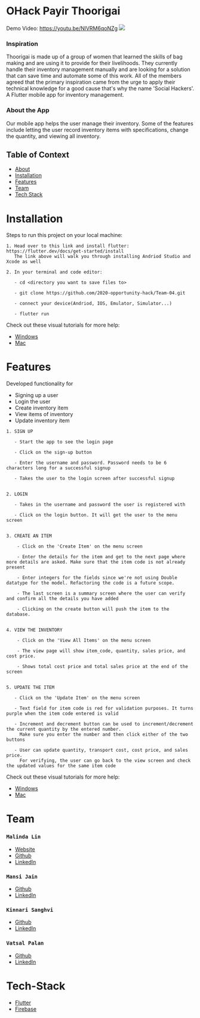 # OHack Payir Thoorigai

Demo Video:
https://youtu.be/NlVRM6qoNZg 
[![](http://img.youtube.com/vi/NlVRM6qoNZg/0.jpg)](http://www.youtube.com/watch?v=NlVRM6qoNZg "")

### Inspiration
Thoorigai is made up of a group of women that learned the skills of bag making and are using it to provide for their livelihoods. They currently handle their inventory management manually and are looking for a solution that can save time and automate some of this work. All of the members agreed that the primary inspiration came from the urge to apply their technical knowledge for a good cause that's why the name 'Social Hackers'. 
A Flutter mobile app for inventory management.

### About the App
Our mobile app helps the user manage their inventory. Some of the features include letting the user record inventory items with specifications, change the quantity, and viewing all inventory.

## Table of Context
- [About](#OHack-Payir-Thoorigai) 
- [Installation](#Installation) 
- [Features](#Features)
- [Team](#Team) 
- [Tech Stack](#Tech-Stack) 


# Installation
Steps to run this project on your local machine:

```
1. Head over to this link and install flutter: https://flutter.dev/docs/get-started/install
   The link above will walk you through installing Andriod Studio and Xcode as well

2. In your terminal and code editor: 

   - cd <directory you want to save files to>
   
   - git clone https://github.com/2020-opportunity-hack/Team-04.git

   - connect your device(Andriod, IOS, Emulator, Simulator...)

   - flutter run
```
Check out these visual tutorials for more help: 
 - [Windows](https://www.youtube.com/watch?v=Z2ugnpCQuyw)
 - [Mac](https://www.youtube.com/watch?v=hL7pkX1Pfko)
 

# Features
Developed functionality for 
- Signing up a user
- Login the user
- Create inventory item
- View items of inventory
- Update inventory item

```
1. SIGN UP

   - Start the app to see the login page
   
   - Click on the sign-up button
   
   - Enter the username and password. Password needs to be 6 characters long for a successful signup
   
   - Takes the user to the login screen after successful signup
   
   
2. LOGIN 

   - Takes in the username and password the user is registered with
   
   - Click on the login button. It will get the user to the menu screen
   
  
3. CREATE AN ITEM
    
    - Click on the 'Create Item' on the menu screen
    
    - Enter the details for the item and get to the next page where more details are asked. Make sure that the item code is not already present
    
    - Enter integers for the fields since we're not using Double datatype for the model. Refactoring the code is a future scope.
    
    - The last screen is a summary screen where the user can verify and confirm all the details you have added
    
    - Clicking on the create button will push the item to the database.
    
    
4. VIEW THE INVENTORY    
   
    - Click on the 'View All Items' on the menu screen
    
    - The view page will show item_code, quantity, sales price, and cost price. 
    
    - Shows total cost price and total sales price at the end of the screen
    

5. UPDATE THE ITEM
     
   - Click on the 'Update Item' on the menu screen
    
   - Text field for item code is red for validation purposes. It turns purple when the item code entered is valid
    
   - Increment and decrement button can be used to increment/decrement the current quantity by the entered number.
     Make sure you enter the number and then click either of the two buttons
    
   - User can update quantity, transport cost, cost price, and sales price.
     For verifying, the user can go back to the view screen and check the updated values for the same item code

```
Check out these visual tutorials for more help: 
 - [Windows](https://www.youtube.com/watch?v=Z2ugnpCQuyw)
 - [Mac](https://www.youtube.com/watch?v=hL7pkX1Pfko)

# Team

### `Malinda Lin`
- [Website](https://malinda.dev/)
- [Github](https://github.com/malinda-lin)
- [LinkedIn](https://www.linkedin.com/in/malinda-lin/)

### `Mansi Jain`
- [Github](https://github.com/supermansi)
- [LinkedIn](https://www.linkedin.com/in/jmansi/)

### `Kinnari Sanghvi`
- [Github](https://github.com/kinnarisanghvi)
- [LinkedIn](https://www.linkedin.com/in/kinnari-sanghvi/)

### `Vatsal Palan`
- [Github](https://github.com/vatsal1999)
- [LinkedIn](https://www.linkedin.com/in/vatsalpalan/)

# Tech-Stack

- [Flutter](https://flutter.dev/)
- [Firebase](https://firebase.google.com/)
